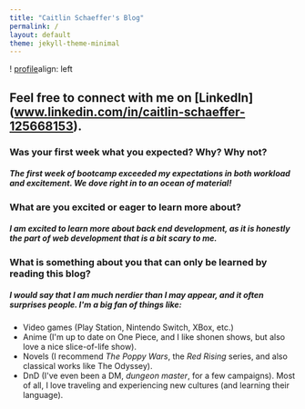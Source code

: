 ```yaml
---
title: "Caitlin Schaeffer's Blog"
permalink: /
layout: default
theme: jekyll-theme-minimal
---
```

! [profile](/assets/headhshots.jpeg)align: left
## Feel free to connect with me on [LinkedIn] (www.linkedin.com/in/caitlin-schaeffer-125668153).
### Was your first week what you expected? Why? Why not?
##### The first week of bootcamp exceeded my expectations in both workload and excitement. We dove right in to an ocean of material! 
### What are you excited or eager to learn more about?
##### I am excited to learn more about back end development, as it is honestly the part of web development that is a bit scary to me. 
### What is something about you that can only be learned by reading this blog?
##### I would say that I am much nerdier than I may appear, and it often surprises people. I'm a big fan of things like:
*   Video games (Play Station, Nintendo Switch, XBox, etc.)
*   Anime (I'm up to date on One Piece, and I like shonen shows, but also love a nice slice-of-life show).
*   Novels (I recommend *The Poppy Wars*, the *Red Rising* series, and also classical works like The Odyssey).
*   DnD (I've even been a DM, *dungeon master*, for a few campaigns).
Most of all, I love traveling and experiencing new cultures (and learning their language). 

